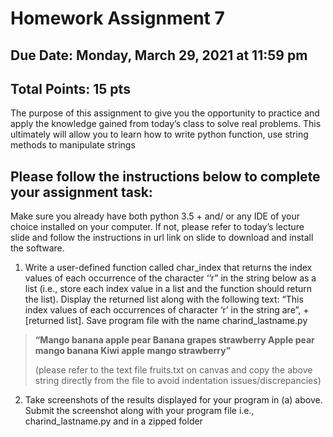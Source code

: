 # Homework Assignment 7
## Due Date: Monday, March 29, 2021 at 11:59 pm
## Total Points: 15 pts

The purpose of this assignment to give you the opportunity to practice and apply the knowledge gained from today’s class to solve real problems. This ultimately will allow you to learn how to write python function, use string methods to manipulate strings
## Please follow the instructions below to complete your assignment task:
Make sure you already have both python 3.5 + and/ or any IDE of your choice installed on your computer. If not, please refer to today’s lecture slide and follow the instructions in url link on slide to download and install the software.
1. Write a user-defined function called char_index that returns the index values of each occurrence of the character ‘’r” in the string below as a list (i.e., store each index value in a list and the function should return the list). Display the returned list along with the following text: “This index values of each occurrences of character ‘r’ in the string are”, + [returned list]. Save program file with the name charind_lastname.py

> **“Mango banana apple pear Banana grapes strawberry Apple pear mango banana
Kiwi apple mango strawberry”**
> 
> (please refer to the text file fruits.txt on canvas and copy the above string directly from the file to avoid indentation issues/discrepancies)
2. Take screenshots of the results displayed for your program in (a) above. Submit the screenshot along with your program file i.e., charind_lastname.py and in a zipped folder